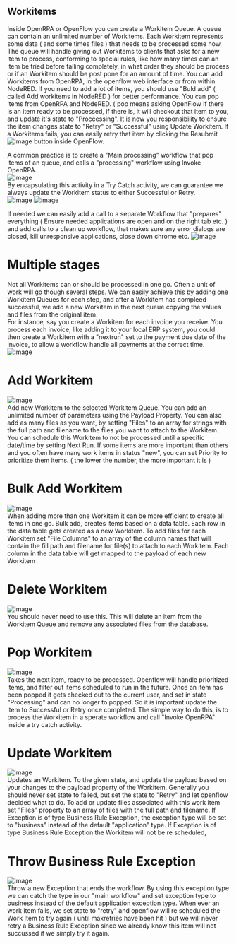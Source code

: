 ## Workitems
Inside OpenRPA or OpenFlow you can create a Workitem Queue. A queue can contain an unlimited number of Workitems. Each Workitem represents some data ( and some times files ) that needs to be processed some how. The queue will handle giving out Workitems to clients that asks for a new item to process, conforming to special rules, like how many times can an item be tried before failing completely, in what order they should be process or if an Workitem should be post pone for an amount of time.
You can add Workitems from OpenRPA, in the openflow web interface or from within NodeRED. If you need to add a lot of items, you should use "Buld add" ( called Add workitems in NodeRED ) for better performance.
You can pop items from OpenRPA and NodeRED. ( pop means asking OpenFlow if there is an item ready to be processed, if there is, it will checkout that item to you, and update it's state to "Proccessing". It is now you responsibility to ensure the item changes state to "Retry" or "Successful" using Update Workitem.
If a Workitems fails, you can easily retry that item by clicking the Resubmit 
![image](https://user-images.githubusercontent.com/4155937/163803342-a964ef80-e11f-4048-95e1-2dba82244cce.png) button inside OpenFlow. 

A common practice is to create a "Main processing" workflow that pop items of an queue, and calls a "processing" workflow using Invoke OpenRPA.   
![image](https://user-images.githubusercontent.com/4155937/163803744-06cf703f-be00-4ec5-83e8-21f85db40053.png)  
By encapsulating this activity in a Try Catch activity, we can guarantee we always update the Workitem status to either Successful or Retry.  
![image](https://user-images.githubusercontent.com/4155937/163803802-75da0e10-2adf-4ceb-8ce9-1dc5acec7af5.png)
![image](https://user-images.githubusercontent.com/4155937/163803841-71ffe1d0-5dec-4195-a795-7957d62588ea.png)  

If needed we can easily add a call to a separate Workflow that "prepares" everything ( Ensure needed applications are open and on the right tab etc. )
and add calls to a clean up workflow, that makes sure any error dialogs are closed, kill unresponsive applications, close down chrome etc.
![image](https://user-images.githubusercontent.com/4155937/163804408-3a558e54-d16e-43ea-a2b5-2f3c071d9c48.png)

# Multiple stages
Not all Workitems can or should be processed in one go. Often a unit of work will go though several steps. We can easily achieve this by adding one Workitem Queues for each step, and after a Workitem has compleed successful, we add a new Workitem in the next queue copying the values and files from the original item.  
For instance, say you create a Workitem for each invoice you receive. You process each invoice, like adding it to your local ERP system, you could then create a Workitem with a "nextrun" set to the payment due date of the invoice, to allow a workflow handle all payments at the correct time.  
![image](https://user-images.githubusercontent.com/4155937/163805797-31414b9e-813c-4ee9-b01b-d42ff5454cc7.png)


# Add Workitem
![image](https://user-images.githubusercontent.com/4155937/163792775-fc7c96c0-1208-4d53-9063-b6a73289fba0.png)  
Add new Workitem to the selected Workitem Queue. You can add an unlimited number of parameters using the Payload Property. You can also add as many files as you want, by setting "Files" to an array for strings with the full path and filename to the files you want to attach to the Workitem.
You can schedule this Workitem to not be processed until a specific date/time by setting Next Run. 
If some items are more important than others and you often have many work items in status "new", you can set Priority to prioritize them items. ( the lower the number, the more important it is )

# Bulk Add Workitem
![image](https://user-images.githubusercontent.com/4155937/163792813-841cdfbd-548b-445d-bbd2-4364d92e8cbe.png)  
When adding more than one Workitem it can be more efficient to create all items in one go. Bulk add, creates items based on a data table. Each row in the data table gets created as a new Workitem. To add files for each Workitem set "File Columns" to an array of the column names that will contain the fill path and filename for file(s) to attach to each Workitem. Each column in the data table will get mapped to the payload of each new Workitem

# Delete Workitem
![image](https://user-images.githubusercontent.com/4155937/163792871-a9de5412-1474-410c-953d-08046b624839.png)  
You should never need to use this. This will delete an item from the Workitem Queue and remove any associated files from the database.

# Pop Workitem
![image](https://user-images.githubusercontent.com/4155937/163792955-f01abac0-2bd4-4b6e-91d8-54f4074a9aab.png)  
Takes the next item, ready to be processed. Openflow will handle prioritized items, and filter out items scheduled to run in the future. Once an item has been popped it gets checked out to the current user, and set in state "Processing" and can no longer to popped. So it is important update the item to Successful or Retry once completed. The simple way to do this, is to process the Workitem in a sperate workflow and call "Invoke OpenRPA" inside a try catch activity. 

# Update Workitem
![image](https://user-images.githubusercontent.com/4155937/163793002-e1745656-c6dd-4829-980a-4b70571d8acc.png)  
Updates an Workitem. To the given state, and update the payload based on your changes to the payload property of the Workitem.
Generally you should never set state to failed, but set the state to "Retry" and let openflow decided what to do.
To add or update files associated with this work item set "Files" property to an array of files with the full path and filename.
If Exception is of type Business Rule Exception, the exception type will be set to "business" instead of the default "application" type.
If Exception is of type Business Rule Exception the Workitem will not be re scheduled,

# Throw Business Rule Exception
![image](https://user-images.githubusercontent.com/4155937/163794461-4aefaac2-ce49-4093-b4e7-2f5bcafc44e9.png)  
Throw a new Exception that ends the workflow. By using this exception type we can catch the type in our "main workflow" and set exception type to business instead of the default application exception type. When ever an work item fails, we set state to "retry" and openflow will re scheduled the Work Item to try again ( until maxretries have been hit ) but we will never retry a Business Rule Exception since we already know this item will not succussed if we simply try it again.
